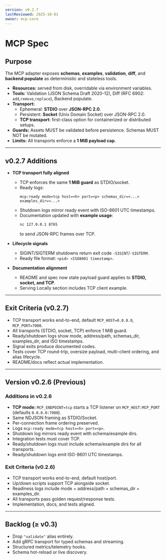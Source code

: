 ```yaml
---
version: v0.2.7
lastReviewed: 2025-10-01
owner: mcp-core
---
```


# MCP Spec

## Purpose

The MCP adapter exposes **schemas**, **examples**, **validation**, **diff**, and **backend populate** as deterministic and stateless tools.

* **Resources:** served from disk, overridable via environment variables.  
* **Tools:** Validation (JSON Schema Draft 2020-12), Diff (RFC 6902: `add`,`remove`,`replace`), Backend populate.  
* **Transport:**
  * Ephemeral: **STDIO** over **JSON-RPC 2.0**.  
  * Persistent: **Socket** (Unix Domain Socket) over JSON-RPC 2.0.  
  * **TCP transport**: first-class option for containerized or distributed setups.  
* **Guards:** Assets MUST be validated before persistence. Schemas MUST NOT be mutated.  
* **Limits:** All transports enforce a **1 MiB payload cap**.

---

## v0.2.7 Additions

* **TCP transport fully aligned**  
  * TCP enforces the same **1 MiB guard** as STDIO/socket.  
  * Ready logs:  
    ```
    mcp:ready mode=tcp host=<h> port=<p> schemas_dir=<...> examples_dir=<...>
    ```  
  * Shutdown logs mirror ready event with ISO-8601 UTC timestamps.  
  * Documentation updated with **example usage**:  
    ```bash
    nc 127.0.0.1 8765
    ```  
    to send JSON-RPC frames over TCP.  

* **Lifecycle signals**  
  * SIGINT/SIGTERM shutdowns return exit code `-SIGINT`/`-SIGTERM`.  
  * Ready file format: `<pid> <ISO8601 timestamp>`.  

* **Documentation alignment**  
  * README and spec now state payload guard applies to **STDIO, socket, and TCP**.  
  * Serving Locally section includes TCP client example.  

---

## Exit Criteria (v0.2.7)

* TCP transport works end-to-end, default `MCP_HOST=0.0.0.0`, `MCP_PORT=7000`.  
* All transports (STDIO, socket, TCP) enforce 1 MiB guard.  
* Ready/shutdown logs show mode, address/path, schemas_dir, examples_dir, and ISO timestamps.  
* Signal exits produce documented codes.  
* Tests cover TCP round-trip, oversize payload, multi-client ordering, and alias lifecycle.  
* README/docs reflect actual implementation.  

---

## Version v0.2.6 (Previous)

### Additions in v0.2.6

* **TCP mode:** `MCP_ENDPOINT=tcp` starts a TCP listener on `MCP_HOST:MCP_PORT` (defaults `0.0.0.0:7000`).  
* Same NDJSON framing as STDIO/Socket.  
* Per-connection frame ordering preserved.  
* Logs `mcp:ready mode=tcp host=<h> port=<p>`.  
* Shutdown log mirrors ready event with schema/example dirs.  
* Integration tests must cover TCP.  
* Ready/shutdown logs must include schema/example dirs for all transports.  
* Ready/shutdown logs emit ISO-8601 UTC timestamps.  

### Exit Criteria (v0.2.6)

* TCP transport works end-to-end, default host/port.  
* Up/down scripts support TCP alongside socket.  
* Readiness logs include mode + address/path + schemas_dir + examples_dir.  
* All transports pass golden request/response tests.  
* Implementation, docs, and tests aligned.  

---

## Backlog (≥ v0.3)

* Drop `"validate"` alias entirely.  
* Add gRPC transport for typed schemas and streaming.  
* Structured metrics/telemetry hooks.  
* Schema hot-reload or live discovery.  
